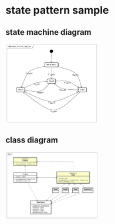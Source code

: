 # state pattern sample

## state machine diagram
<img src="./document/state_machine_diagram.jpg" width="50%">

## class diagram
<img src="./document/class_diagram.jpg" width="50%">
